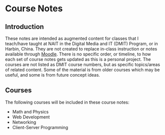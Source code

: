 # Course Notes

## Introduction
These notes are intended as augmented content for classes that I teach/have taught at NAIT in the Digital Media and IT (DMIT) Program, or in Harbin, China. They are not created to replace in-class instruction or notes available through [Moodle](https://moodle.nait.ca/my/). There is no specific order, or timeline, to how each set of course notes gets updated as this is a personal project. The courses are not listed as DMIT course numbers, but as specific topics/areas of related content. Some of the material is from older courses which may be useful, and some is from future concept ideas.

## Courses
The following courses will be included in these course notes:

* Math and Physics
* Web Development
* Networking
* Client-Server Programming
